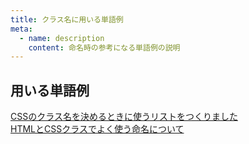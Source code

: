 ```yaml
---
title: クラス名に用いる単語例
meta:
  - name: description
    content: 命名時の参考になる単語例の説明
---
```


## 用いる単語例
[CSSのクラス名を決めるときに使うリストをつくりました](https://qiita.com/manabuyasuda/items/dbb76ed36970bec95470)   
[HTMLとCSSクラスでよく使う命名について](https://qiita.com/pugiemonn/items/eaa597b79fe59a1f1506) 
